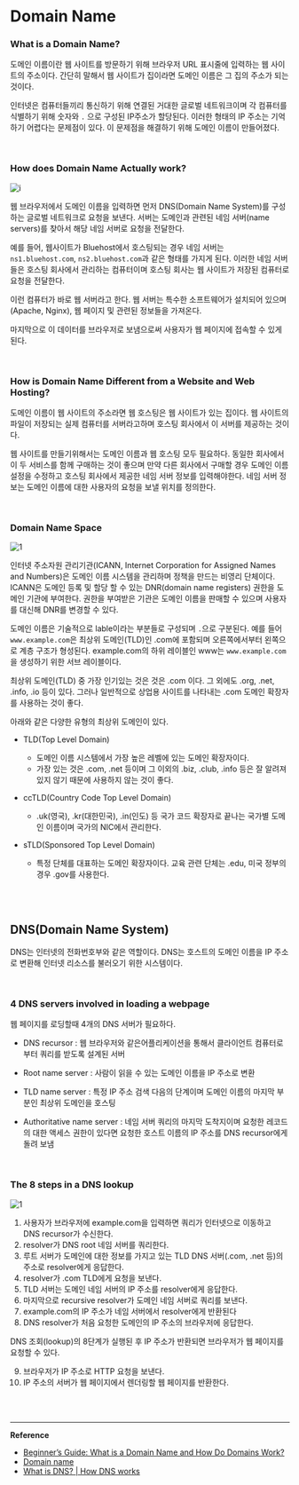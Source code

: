 # Domain Name

### What is a Domain Name?

도메인 이름이란 웹 사이트를 방문하기 위해 브라우저 URL 표시줄에 입력하는 웹 사이트의 주소이다. 간단히 말해서 웹 사이트가 집이라면 도메인 이름은 그 집의 주소가 되는 것이다.

인터넷은 컴퓨터들끼리 통신하기 위해 연결된 거대한 글로벌 네트워크이며 각 컴퓨터를 식별하기 위해 숫자와 `.` 으로 구성된 IP주소가 할당된다. 이러한 형태의 IP 주소는 기억하기 어렵다는 문제점이 있다. 이 문제점을 해결하기 위해 도메인 이름이 만들어졌다.

<br>

### How does Domain Name Actually work?

![i](https://www.wpbeginner.com/wp-content/uploads/2017/09/howdomainswork.png)



웹 브라우저에서 도메인 이름을 입력하면 먼저 DNS(Domain Name System)를 구성하는 글로벌 네트워크로 요청을 보낸다. 서버는 도메인과 관련된 네임 서버(name servers)를 찾아서 해당 네임 서버로 요청을 전달한다.

예를 들어, 웹사이트가 Bluehost에서 호스팅되는 경우 네임 서버는 `ns1.bluehost.com`, `ns2.bluehost.com`과 같은 형태를 가지게 된다. 이러한 네임 서버들은 호스팅 회사에서 관리하는 컴퓨터이며 호스팅 회사는 웹 사이트가 저장된 컴퓨터로 요청을 전달한다.

이런 컴퓨터가 바로 웹 서버라고 한다. 웹 서버는 특수한 소프트웨어가 설치되어 있으며(Apache, Nginx), 웹 페이지 및 관련된 정보들을 가져온다. 

마지막으로 이 데이터를 브라우저로 보냄으로써 사용자가 웹 페이지에 접속할 수 있게 된다.

<br>

### How is Domain Name Different from a Website and Web Hosting?

도메인 이름이 웹 사이트의 주소라면 웹 호스팅은 웹 사이트가 있는 집이다. 웹 사이트의 파일이 저장되는 실제 컴퓨터를 서버라고하며 호스팅 회사에서 이 서버를 제공하는 것이다.

웹 사이트를 만들기위해서는 도메인 이름과 웹 호스팅 모두 필요하다. 동일한 회사에서 이 두 서비스를 함께 구매하는 것이 좋으며 만약 다른 회사에서 구매할 경우 도메인 이름 설정을 수정하고 호스팅 회사에서 제공한 네임 서버 정보를 입력해야한다. 네임 서버 정보는 도메인 이름에 대한 사용자의 요청을 보낼 위치를 정의한다.

<br>

### Domain Name Space

![1](https://upload.wikimedia.org/wikipedia/commons/thumb/b/b1/Domain_name_space.svg/440px-Domain_name_space.svg.png)



인터넷 주소자원 관리기관(ICANN, Internet Corporation for Assigned Names and Numbers)은 도메인 이름 시스템을 관리하며 정책을 만드는 비영리 단체이다. ICANN은 도메인 등록 및 할당 할 수 있는 DNR(domain name registers) 권한을 도메인 기관에 부여한다. 권한을 부여받은 기관은 도메인 이름을 판매할 수 있으며 사용자를 대신해 DNR를 변경할 수 있다.



도메인 이름은 기술적으로 lable이라는 부분들로 구성되며 `.`으로 구분된다. 예를 들어 `www.example.com`은 최상위 도메인(TLD)인 .com에 포함되며 오른쪽에서부터 왼쪽으로 계층 구조가 형성된다.  example.com의 하위 레이블인 www는 `www.example.com`을 생성하기 위한 서브 레이블이다.

최상위 도메인(TLD) 중 가장 인기있는 것은 것은 .com 이다. 그 외에도 .org, .net, .info, .io 등이 있다. 그러나 일반적으로 상업용 사이트를 나타내는 .com 도메인 확장자를 사용하는 것이 좋다. 

아래와 같은 다양한 유형의 최상위 도메인이 있다.

- TLD(Top Level Domain) 
  - 도메인 이름 시스템에서 가장 높은 레벨에 있는 도메인 확장자이다.
  - 가장 있는 것은 .com, .net 등이며 그 이외의 .biz, .club, .info 등은 잘 알려져있지 않기 때문에 사용하지 않는 것이 좋다.

- ccTLD(Country Code Top Level Domain)
  - .uk(영국), .kr(대한민국), .in(인도) 등 국가 코드 확장자로 끝나는 국가별 도메인 이름이며 국가의 NIC에서 관리한다.

- sTLD(Sponsored Top Level Domain)
  - 특정 단체를 대표하는 도메인 확장자이다. 교육 관련 단체는 .edu, 미국 정부의 경우 .gov를 사용한다.

<br>

<br>

## DNS(Domain Name System)

DNS는 인터넷의 전화번호부와 같은 역할이다. DNS는 호스트의 도메인 이름을 IP 주소로 변환해 인터넷 리소스를 불러오기 위한 시스템이다.

<br>

### 4 DNS servers involved in loading a webpage

웹 페이지를 로딩할때 4개의 DNS 서버가 필요하다.

- DNS recursor : 웹 브라우저와 같은어플리케이션을 통해서 클라이언트 컴퓨터로부터 쿼리를 받도록 설계된 서버

- Root name server : 사람이 읽을 수 있는 도메인 이름을 IP 주소로 변환

- TLD name server : 특정 IP 주소 검색 다음의 단계이며 도메인 이름의 마지막 부분인 최상위 도메인을 호스팅

- Authoritative name server : 네임 서버 쿼리의 마지막 도착지이며 요청한 레코드의 대한 액세스 권한이 있다면 요청한 호스트 이름의 IP 주소를 DNS recursor에게 돌려 보냄 

<br>

### The 8 steps in a DNS lookup

![1](https://www.cloudflare.com/img/learning/dns/what-is-dns/dns-lookup-diagram.png)



1. 사용자가 브라우저에 example.com을 입력하면 쿼리가 인터넷으로 이동하고 DNS recursor가 수신한다.
2. resolver가 DNS root 네임 서버를 쿼리한다.
3. 루트 서버가 도메인에 대한 정보를 가지고 있는 TLD DNS 서버(.com, .net 등)의 주소로 resolver에게 응답한다.
4. resolver가 .com TLD에게 요청을 보낸다.
5. TLD 서버는 도메인 네임 서버의 IP 주소를 resolver에게 응답한다.
6. 마지막으로 recursive resolver가 도메인 네임 서버로 쿼리를 보낸다.
7. example.com의 IP 주소가 네임 서버에서 resolver에게 반환된다
8. DNS resolver가 처음 요청한 도메인의 IP 주소의 브라우저에 응답한다.



DNS 조회(lookup)의 8단계가 실행된 후 IP 주소가 반환되면 브라우저가 웹 페이지를 요청할 수 있다.



9. 브라우저가 IP 주소로 HTTP 요청을 보낸다.
10. IP 주소의 서버가 웹 페이지에서 렌더링할 웹 페이지를 반환한다.

<br>

<br>

------

**Reference**

- [Beginner’s Guide: What is a Domain Name and How Do Domains Work?](https://www.wpbeginner.com/beginners-guide/beginners-guide-what-is-a-domain-name-and-how-do-domains-work/)
- [Domain name](https://en.wikipedia.org/wiki/Domain_name)
- [What is DNS? | How DNS works](https://www.cloudflare.com/learning/dns/what-is-dns)

